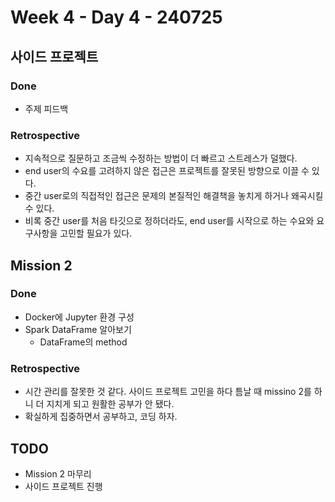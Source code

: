 # Week 4 - Day 4 - 240725

## 사이드 프로젝트
### Done
- 주제 피드백
### Retrospective
- 지속적으로 질문하고 조금씩 수정하는 방법이 더 빠르고 스트레스가 덜했다.
- end user의 수요를 고려하지 않은 접근은 프로젝트를 잘못된 방향으로 이끌 수 있다.
- 중간 user로의 직접적인 접근은 문제의 본질적인 해결책을 놓치게 하거나 왜곡시킬 수 있다.
- 비록 중간 user를 처음 타깃으로 정하더라도, end user를 시작으로 하는 수요와 요구사항을 고민할 필요가 있다.

## Mission 2
### Done
- Docker에 Jupyter 환경 구성
- Spark DataFrame 알아보기
    - DataFrame의 method
### Retrospective
- 시간 관리를 잘못한 것 같다. 사이드 프로젝트 고민을 하다 틈날 때 missino 2를 하니 더 지치게 되고 원활한 공부가 안 됐다.
- 확실하게 집중하면서 공부하고, 코딩 하자.

## TODO
- Mission 2 마무리
- 사이드 프로젝트 진행